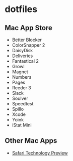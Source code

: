 # dotfiles

## Mac App Store

* Better Blocker
* ColorSnapper 2
* DaisyDisk
* Deliveries
* Fantastical 2
* Growl
* Magnet
* Numbers
* Pages
* Reeder 3
* Slack
* Soulver
* Speedtest
* Spillo
* Xcode
* Yoink
* iStat Mini

## Other Mac Apps

* [Safari Technology Preview](https://secure-appldnld.apple.com/STP/091-75179-20180321-568313D8-1D74-11E8-A64C-0BF6EA84401E/SafariTechnologyPreview.dmg)

